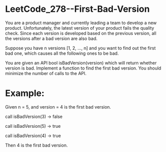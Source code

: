 # LeetCode_278--First-Bad-Version

You are a product manager and currently leading a team to develop a new product. Unfortunately, the latest version of your product fails the quality check. Since each version is developed based on the previous version, all the versions after a bad version are also bad.

Suppose you have n versions [1, 2, ..., n] and you want to find out the first bad one, which causes all the following ones to be bad.

You are given an API bool isBadVersion(version) which will return whether version is bad. Implement a function to find the first bad version. You should minimize the number of calls to the API.

# Example:

Given n = 5, and version = 4 is the first bad version.

call isBadVersion(3) -> false

call isBadVersion(5) -> true

call isBadVersion(4) -> true

Then 4 is the first bad version.
